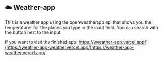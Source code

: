 ## ☁️ Weather-app

This is a weather app using the openweatherapp api that shows you the temperatures for the places you type in the input field.
You can search with the button next to the input.

If you want to visit the finished app: https://weeather-app.vercel.app/](https://weather-app-weather.vercel.app/)https://weather-app-weather.vercel.app/
